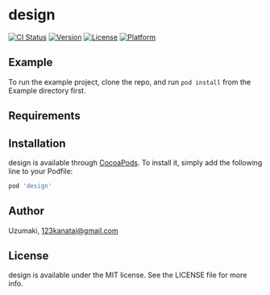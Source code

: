 # design

[![CI Status](https://img.shields.io/travis/Uzumaki/design.svg?style=flat)](https://travis-ci.org/Uzumaki/design)
[![Version](https://img.shields.io/cocoapods/v/design.svg?style=flat)](https://cocoapods.org/pods/design)
[![License](https://img.shields.io/cocoapods/l/design.svg?style=flat)](https://cocoapods.org/pods/design)
[![Platform](https://img.shields.io/cocoapods/p/design.svg?style=flat)](https://cocoapods.org/pods/design)

## Example

To run the example project, clone the repo, and run `pod install` from the Example directory first.

## Requirements

## Installation

design is available through [CocoaPods](https://cocoapods.org). To install
it, simply add the following line to your Podfile:

```ruby
pod 'design'
```

## Author

Uzumaki, 123kanatai@gmail.com

## License

design is available under the MIT license. See the LICENSE file for more info.

